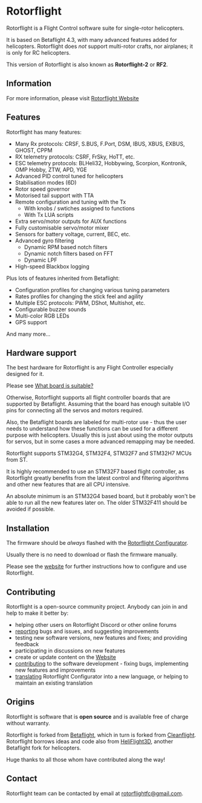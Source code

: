# Rotorflight

Rotorflight is a Flight Control software suite for single-rotor helicopters.

It is based on Betaflight 4.3, with many advanced features added for helicopters.
Rotorflight does _not_ support multi-rotor crafts, nor airplanes; it is only for RC helicopters.

This version of Rotorflight is also known as **Rotorflight-2** or **RF2**.


## Information

For more information, please visit [Rotorflight Website](https://www.rotorflight.org/)


## Features

Rotorflight has many features:

* Many Rx protocols: CRSF, S.BUS, F.Port, DSM, IBUS, XBUS, EXBUS, GHOST, CPPM
* RX telemetry protocols: CSRF, FrSky, HoTT, etc.
* ESC telemetry protocols: BLHeli32, Hobbywing, Scorpion, Kontronik, OMP Hobby, ZTW, APD, YGE
* Advanced PID control tuned for helicopters
* Stabilisation modes (6D)
* Rotor speed governor
* Motorised tail support with TTA
* Remote configuration and tuning with the Tx
  - With knobs / swtiches assigned to functions
  - With Tx LUA scripts
* Extra servo/motor outputs for AUX functions
* Fully customisable servo/motor mixer
* Sensors for battery voltage, current, BEC, etc.
* Advanced gyro filtering
  - Dynamic RPM based notch filters
  - Dynamic notch filters based on FFT
  - Dynamic LPF
* High-speed Blackbox logging

Plus lots of features inherited from Betaflight:

* Configuration profiles for changing various tuning parameters
* Rates profiles for changing the stick feel and agility
* Multiple ESC protocols: PWM, DShot, Multishot, etc.
* Configurable buzzer sounds
* Multi-color RGB LEDs
* GPS support

And many more...


## Hardware support

The best hardware for Rotorflight is any Flight Controller especially designed for it.

Please see [What board is suitable?](https://www.rotorflight.org/docs/Tutorial-Quickstart/What-Board)

Otherwise, Rotorflight supports all flight controller boards that are supported by Betaflight.
Assuming that the board has enough suitable I/O pins for connecting all the servos and motors required.

Also, the Betaflight boards are labeled for multi-rotor use - thus the user needs to understand how
these functions can be used for a different purpose with helicopters. Usually this is just about using
the motor outputs for servos, but in some cases a more advanced remapping may be needed.

Rotorflight supports STM32G4, STM32F4, STM32F7 and STM32H7 MCUs from ST.

It is highly recommended to use an STM32F7 based flight controller, as Rotorflight greatly benefits
from the latest control and filtering algorithms and other new features that are all CPU intensive.

An absolute minimum is an STM32G4 based board, but it probably won't be able to run all the new
features later on. The older STM32F411 should be avoided if possible.


## Installation

The firmware should be _always_ flashed with the
[Rotorflight Configurator](https://github.com/rotorflight/rotorflight-configurator/releases).

Usually there is no need to download or flash the firmware manually.

Please see the [website](https://www.rotorflight.org/) for further instructions how to configure
and use Rotorflight.


## Contributing

Rotorflight is a open-source community project. Anybody can join in and help to make it better by:

* helping other users on Rotorflight Discord or other online forums
* [reporting](https://github.com/rotorflight?tab=repositories) bugs and issues, and suggesting improvements
* testing new software versions, new features and fixes; and providing feedback
* participating in discussions on new features
* create or update content on the [Website](https://www.rotorflight.org)
* [contributing](https://www.rotorflight.org/docs/Contributing/intro) to the software development - fixing bugs, implementing new features and improvements
* [translating](https://www.rotorflight.org/docs/Contributing/intro#translations) Rotorflight Configurator into a new language, or helping to maintain an existing translation


## Origins

Rotorflight is software that is **open source** and is available free of charge without warranty.

Rotorflight is forked from [Betaflight](https://github.com/betaflight), which in turn is forked from [Cleanflight](https://github.com/cleanflight).
Rotorflight borrows ideas and code also from [HeliFlight3D](https://github.com/heliflight3d/), another Betaflight fork for helicopters.

Huge thanks to all those whom have contributed along the way!


## Contact

Rotorflight team can be contacted by email at rotorflightfc@gmail.com.
